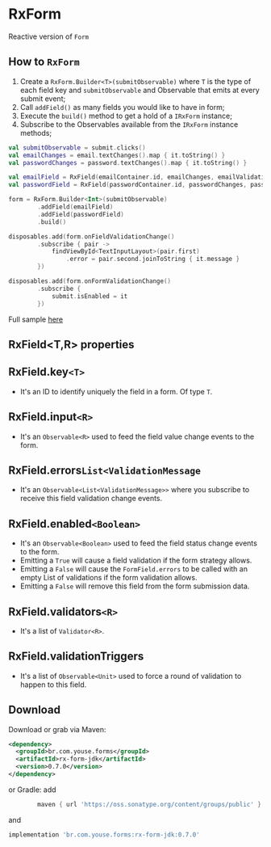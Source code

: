 RxForm
========

Reactive version of `Form`

How to `RxForm`
--------
1) Create a `RxForm.Builder<T>(submitObservable)` where `T` is the type of each field key and `submitObservable` and Observable that emits at every submit event;
2) Call `addField()` as many fields you would like to have in form;
3) Execute the `build()` method to get a hold of a `IRxForm` instance;
4) Subscribe to the Observables available from the `IRxForm` instance methods;


``` kotlin
val submitObservable = submit.clicks()
val emailChanges = email.textChanges().map { it.toString() }
val passwordChanges = password.textChanges().map { it.toString() }

val emailField = RxField(emailContainer.id, emailChanges, emailValidations)
val passwordField = RxField(passwordContainer.id, passwordChanges, passwordValidations)

form = RxForm.Builder<Int>(submitObservable)
        .addField(emailField)
        .addField(passwordField)
        .build()

disposables.add(form.onFieldValidationChange()
        .subscribe { pair ->
            findViewById<TextInputLayout>(pair.first)
                .error = pair.second.joinToString { it.message }
        })

disposables.add(form.onFormValidationChange()
        .subscribe {
            submit.isEnabled = it
        })
```

Full sample [here](https://github.com/youse-seguradora/form/blob/master/app/src/main/kotlin/br/com/youse/forms/samples/login/rx/RxLoginActivity.kt)

RxField<T,R> properties
--------
## RxField.key`<T>`
 - It's an ID to identify uniquely the field in a form. Of type `T`.

## RxField.input`<R>`
 - It's an `Observable<R>` used to feed the field value change events to the form.

## RxField.errors`List<ValidationMessage`
 - It's an `Observable<List<ValidationMessage>>` where you subscribe to receive this field validation change events.

## RxField.enabled`<Boolean>`
 - It's an `Observable<Boolean>` used to feed the field status change events to the form.
 - Emitting a `True` will cause a field validation if the form strategy allows.
 - Emitting a `False` will cause the `FormField.errors` to be called with an empty List of validations if the form validation allows.
 - Emitting a `False` will remove this field from the form submission data.

## RxField.validators`<R>`
  - It's a list of `Validator<R>`.

## RxField.validationTriggers
 - It's a list of `Observable<Unit>` used to force a round of validation to happen to this field.


Download
--------

Download or grab via Maven:
```xml
<dependency>
  <groupId>br.com.youse.forms</groupId>
  <artifactId>rx-form-jdk</artifactId>
  <version>0.7.0</version>
</dependency>
```
or Gradle:
add
```groovy
        maven { url 'https://oss.sonatype.org/content/groups/public' }
```
and
```groovy
implementation 'br.com.youse.forms:rx-form-jdk:0.7.0'
```


